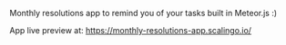 Monthly resolutions app to remind you of your tasks built in Meteor.js :)

 App live preview at: https://monthly-resolutions-app.scalingo.io/
